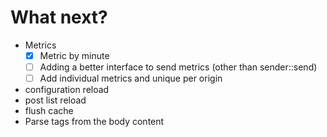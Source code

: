 # What next?

- Metrics
  - [X] Metric by minute
  - [ ] Adding a better interface to send metrics (other than sender::send)
  - [ ] Add individual metrics and unique per origin
- configuration reload
- post list reload
- flush cache
- Parse tags from the body content
